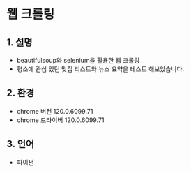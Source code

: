 # 웹 크롤링 
## 1. 설명
- beautifulsoup와 selenium을 활용한 웹 크롤링
- 평소에 관심 있던 맛집 리스트와 뉴스 요약을 테스트 해보았습니다.

## 2. 환경
- chrome 버전 120.0.6099.71
- chrome 드라이버 120.0.6099.71

## 3. 언어
- 파이썬
